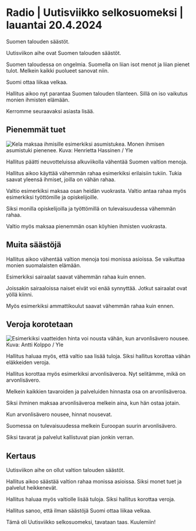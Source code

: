# Radio \| Uutisviikko selkosuomeksi \| lauantai 20.4.2024

Suomen talouden säästöt.

Uutisviikon aihe ovat Suomen talouden säästöt.

Suomen taloudessa on ongelmia. Suomella on liian isot menot ja liian pienet tulot. Melkein kaikki puolueet sanovat niin.

Suomi ottaa liikaa velkaa.

Hallitus aikoo nyt parantaa Suomen talouden tilanteen. Sillä on iso vaikutus monien ihmisten elämään.

Kerromme seuraavaksi asiasta lisää.

## Pienemmät tuet

![Kela maksaa ihmisille esimerkiksi asumistukea. Monen ihmisen asumistuki pienenee. Kuva: Henrietta Hassinen / Yle](https://images.cdn.yle.fi/image/upload/c_crop,h_2938,w_5224,x_0,y_1660/ar_1.7777777777777777,c_fill,g_faces,h_431,w_767/dpr_1.0/q_auto:eco/f_auto/fl_lossy/v1706098006/39-1203566655b666174517)

Hallitus päätti neuvotteluissa alkuviikolla vähentää Suomen valtion menoja.

Hallitus aikoo käyttää vähemmän rahaa esimerkiksi erilaisiin tukiin. Tukia saavat yleensä ihmiset, joilla on vähän rahaa.

Valtio esimerkiksi maksaa osan heidän vuokrasta. Valtio antaa rahaa myös esimerkiksi työttömille ja opiskelijoille.

Siksi monilla opiskelijoilla ja työttömillä on tulevaisuudessa vähemmän rahaa.

Valtio myös maksaa pienemmän osan köyhien ihmisten vuokrasta.

## Muita säästöjä

Hallitus aikoo vähentää valtion menoja tosi monissa asioissa. Se vaikuttaa monien suomalaisten elämään.

Esimerkiksi sairaalat saavat vähemmän rahaa kuin ennen.

Joissakin sairaaloissa naiset eivät voi enää synnyttää. Jotkut sairaalat ovat yöllä kiinni.

Myös esimerkiksi ammattikoulut saavat vähemmän rahaa kuin ennen.

## Veroja korotetaan

![Esimerkiksi vaatteiden hinta voi nousta vähän, kun arvonlisävero nousee. Kuva: Antti Kolppo / Yle](https://images.cdn.yle.fi/image/upload/c_crop,h_3160,w_5618,x_0,y_518/ar_1.7777777777777777,c_fill,g_faces,h_431,w_767/dpr_1.0/q_auto:eco/f_auto/fl_lossy/v1706102868/39-123244365b0faa044c0e)

Hallitus haluaa myös, että valtio saa lisää tuloja. Siksi hallitus korottaa vähän eläkkeiden veroja.

Hallitus korottaa myös esimerkiksi arvonlisäveroa. Nyt selitämme, mikä on arvonlisävero.

Melkein kaikkien tavaroiden ja palveluiden hinnasta osa on arvonlisäveroa.

Siksi ihminen maksaa arvonlisäveroa melkein aina, kun hän ostaa jotain.

Kun arvonlisävero nousee, hinnat nousevat.

Suomessa on tulevaisuudessa melkein Euroopan suurin arvonlisävero.

Siksi tavarat ja palvelut kallistuvat pian jonkin verran.

## Kertaus

Uutisviikon aihe on ollut valtion talouden säästöt.

Hallitus aikoo säästää valtion rahaa monissa asioissa. Siksi monet tuet ja palvelut heikkenevät.

Hallitus haluaa myös valtiolle lisää tuloja. Siksi hallitus korottaa veroja.

Hallitus sanoo, että ilman säästöjä Suomi ottaa liikaa velkaa.

Tämä oli Uutisviikko selkosuomeksi, tavataan taas. Kuulemiin!

